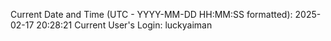 Current Date and Time (UTC - YYYY-MM-DD HH:MM:SS formatted): 2025-02-17 20:28:21
Current User's Login: luckyaiman
